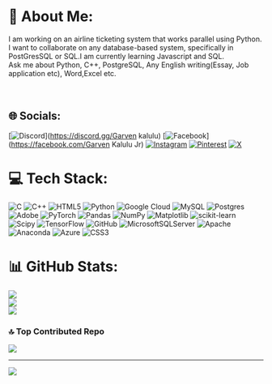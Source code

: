 # 💫 About Me:
I am working on an airline ticketing system that works parallel using Python.<br>I want to collaborate on any database-based system, specifically in PostGresSQL or SQL.I am currently learning Javascript and SQL.<br>Ask me about Python, C++, PostgreSQL, Any English writing(Essay, Job application etc), Word,Excel etc.<br><br><br>


## 🌐 Socials:
[![Discord](https://img.shields.io/badge/Discord-%237289DA.svg?logo=discord&logoColor=white)](https://discord.gg/Garven kalulu) [![Facebook](https://img.shields.io/badge/Facebook-%231877F2.svg?logo=Facebook&logoColor=white)](https://facebook.com/Garven Kalulu Jr) [![Instagram](https://img.shields.io/badge/Instagram-%23E4405F.svg?logo=Instagram&logoColor=white)](https://instagram.com/garvenkalulu2000jr) [![Pinterest](https://img.shields.io/badge/Pinterest-%23E60023.svg?logo=Pinterest&logoColor=white)](https://pinterest.com/garvenkalulu) [![X](https://img.shields.io/badge/X-black.svg?logo=X&logoColor=white)](https://x.com/TheBusinessZM) 

# 💻 Tech Stack:
![C](https://img.shields.io/badge/c-%2300599C.svg?style=for-the-badge&logo=c&logoColor=white) ![C++](https://img.shields.io/badge/c++-%2300599C.svg?style=for-the-badge&logo=c%2B%2B&logoColor=white) ![HTML5](https://img.shields.io/badge/html5-%23E34F26.svg?style=for-the-badge&logo=html5&logoColor=white) ![Python](https://img.shields.io/badge/python-3670A0?style=for-the-badge&logo=python&logoColor=ffdd54) ![Google Cloud](https://img.shields.io/badge/GoogleCloud-%234285F4.svg?style=for-the-badge&logo=google-cloud&logoColor=white) ![MySQL](https://img.shields.io/badge/mysql-4479A1.svg?style=for-the-badge&logo=mysql&logoColor=white) ![Postgres](https://img.shields.io/badge/postgres-%23316192.svg?style=for-the-badge&logo=postgresql&logoColor=white) ![Adobe](https://img.shields.io/badge/adobe-%23FF0000.svg?style=for-the-badge&logo=adobe&logoColor=white) ![PyTorch](https://img.shields.io/badge/PyTorch-%23EE4C2C.svg?style=for-the-badge&logo=PyTorch&logoColor=white) ![Pandas](https://img.shields.io/badge/pandas-%23150458.svg?style=for-the-badge&logo=pandas&logoColor=white) ![NumPy](https://img.shields.io/badge/numpy-%23013243.svg?style=for-the-badge&logo=numpy&logoColor=white) ![Matplotlib](https://img.shields.io/badge/Matplotlib-%23ffffff.svg?style=for-the-badge&logo=Matplotlib&logoColor=black) ![scikit-learn](https://img.shields.io/badge/scikit--learn-%23F7931E.svg?style=for-the-badge&logo=scikit-learn&logoColor=white) ![Scipy](https://img.shields.io/badge/SciPy-%230C55A5.svg?style=for-the-badge&logo=scipy&logoColor=%white) ![TensorFlow](https://img.shields.io/badge/TensorFlow-%23FF6F00.svg?style=for-the-badge&logo=TensorFlow&logoColor=white) ![GitHub](https://img.shields.io/badge/github-%23121011.svg?style=for-the-badge&logo=github&logoColor=white) ![MicrosoftSQLServer](https://img.shields.io/badge/Microsoft%20SQL%20Server-CC2927?style=for-the-badge&logo=microsoft%20sql%20server&logoColor=white) ![Apache](https://img.shields.io/badge/apache-%23D42029.svg?style=for-the-badge&logo=apache&logoColor=white) ![Anaconda](https://img.shields.io/badge/Anaconda-%2344A833.svg?style=for-the-badge&logo=anaconda&logoColor=white) ![Azure](https://img.shields.io/badge/azure-%230072C6.svg?style=for-the-badge&logo=microsoftazure&logoColor=white) ![CSS3](https://img.shields.io/badge/css3-%231572B6.svg?style=for-the-badge&logo=css3&logoColor=white)
# 📊 GitHub Stats:
![](https://github-readme-stats.vercel.app/api?username=GarvenKaluluJr&theme=dark&hide_border=false&include_all_commits=false&count_private=false)<br/>
![](https://github-readme-streak-stats.herokuapp.com/?user=GarvenKaluluJr&theme=dark&hide_border=false)<br/>
![](https://github-readme-stats.vercel.app/api/top-langs/?username=GarvenKaluluJr&theme=dark&hide_border=false&include_all_commits=false&count_private=false&layout=compact)

### 🔝 Top Contributed Repo
![](https://github-contributor-stats.vercel.app/api?username=GarvenKaluluJr&limit=5&theme=dark&combine_all_yearly_contributions=true)

---
[![](https://visitcount.itsvg.in/api?id=GarvenKaluluJr&icon=0&color=0)](https://visitcount.itsvg.in)

<!-- Proudly created with GPRM ( https://gprm.itsvg.in ) -->
